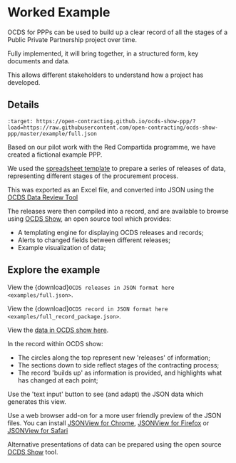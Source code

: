 # Worked Example

OCDS for PPPs can be used to build up a clear record of all the stages of a Public Private Partnership project over time.

Fully implemented, it will bring together, in a structured form, key documents and data.

This allows different stakeholders to understand how a project has developed.

## Details

```{image} _static/images/ocds_show.png
:target: https://open-contracting.github.io/ocds-show-ppp/?load=https://raw.githubusercontent.com/open-contracting/ocds-show-ppp/master/example/full.json
```

Based on our pilot work with the Red Compartida programme, we have created a fictional example PPP.

We used the [spreadsheet template](spreadsheet.md) to prepare a series of releases of data, representing different stages of the procurement process.

This was exported as an Excel file, and converted into JSON using the [OCDS Data Review Tool](https://standard.open-contracting.org/review/)

The releases were then compiled into a record, and are available to browse using [OCDS Show](https://github.com/open-contracting/ocds-show-ppp), an open source tool which provides:

* A templating engine for displaying OCDS releases and records;
* Alerts to changed fields between different releases;
* Example visualization of data;

## Explore the example

View the {download}`OCDS releases in JSON format here <examples/full.json>`.

View the {download}`OCDS record in JSON format here <examples/full_record_package.json>`.

View the [data in OCDS show here](https://open-contracting.github.io/ocds-show-ppp/?load=https://raw.githubusercontent.com/open-contracting/ocds-show-ppp/master/example/full_record_package.json).

In the record within OCDS show:

* The circles along the top represent new 'releases' of information;
* The sections down to side reflect stages of the contracting process;
* The record 'builds up' as information is provided, and highlights what has changed at each point;

Use the 'text input' button to see (and adapt) the JSON data which generates this view.

Use a web browser add-on for a more user friendly preview of the JSON files. You can install [JSONView for Chrome](https://chrome.google.com/webstore/detail/jsonview/chklaanhfefbnpoihckbnefhakgolnmc), [JSONView for Firefox](https://addons.mozilla.org/en-us/firefox/addon/jsonview/) or [JSONView for Safari](https://safari-extensions.apple.com/details/?id=com.dcrousso.jsonview-safari-Q5M4T22BE9)

Alternative presentations of data can be prepared using the open source [OCDS Show](https://github.com/open-contracting/ocds-show-ppp) tool.
